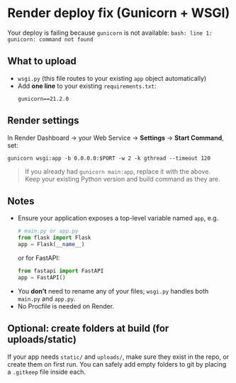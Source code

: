 # Render deploy fix (Gunicorn + WSGI)

Your deploy is failing because `gunicorn` is not available:
`bash: line 1: gunicorn: command not found`

## What to upload
- `wsgi.py` (this file routes to your existing `app` object automatically)
- Add **one line** to your existing `requirements.txt`:
  ```
  gunicorn==21.2.0
  ```

## Render settings
In Render Dashboard → your Web Service → **Settings** → **Start Command**, set:
```
gunicorn wsgi:app -b 0.0.0.0:$PORT -w 2 -k gthread --timeout 120
```
> If you already had `gunicorn main:app`, replace it with the above.  
> Keep your existing Python version and build command as they are.

## Notes
- Ensure your application exposes a top-level variable named `app`, e.g.
  ```python
  # main.py or app.py
  from flask import Flask
  app = Flask(__name__)
  ```
  or for FastAPI:
  ```python
  from fastapi import FastAPI
  app = FastAPI()
  ```
- You **don’t** need to rename any of your files; `wsgi.py` handles both `main.py` and `app.py`.
- No Procfile is needed on Render.

## Optional: create folders at build (for uploads/static)
If your app needs `static/` and `uploads/`, make sure they exist in the repo, or create them on first run.
You can safely add empty folders to git by placing a `.gitkeep` file inside each.
